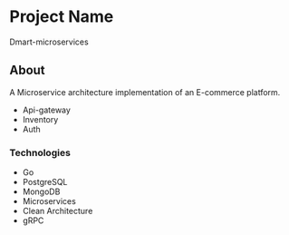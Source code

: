 
# Project Name
Dmart-microservices
## About
A Microservice architecture implementation of an E-commerce platform.

- Api-gateway
- Inventory
- Auth

### Technologies

- Go
- PostgreSQL
- MongoDB
- Microservices
- Clean Architecture
- gRPC